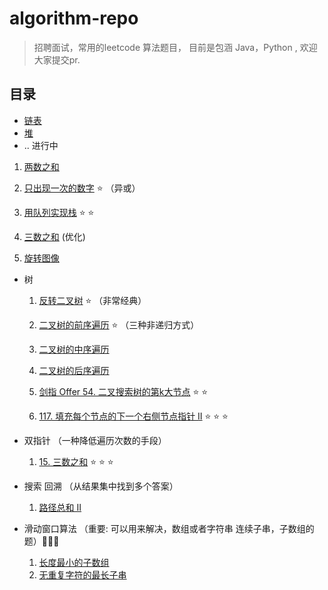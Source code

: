 # algorithm-repo

> 招聘面试，常用的leetcode 算法题目， 目前是包涵 Java，Python , 欢迎大家提交pr.


## 目录

- [链表](docs/链表.md)
- [堆](docs/堆.md)
- .. 进行中



1. [两数之和](docs/1.md)

2. [只出现一次的数字](docs/1.md) ⭐️ （异或）

3. [用队列实现栈](docs/1.md) ⭐️ ⭐️

4. [三数之和](docs/1.md) (优化)

5. [旋转图像](docs/1.md) 

   



- 树

  1. [反转二叉树](docs/1.md)   ⭐️ （非常经典）

  2. [二叉树的前序遍历](docs/树.md)  ⭐️ （三种非递归方式）
  3. [二叉树的中序遍历](docs/树.md)
  4. [二叉树的后序遍历](docs/树.md)
  5. [剑指 Offer 54. 二叉搜索树的第k大节点](docs/树.md) ⭐️ ⭐️  
  6. [117. 填充每个节点的下一个右侧节点指针 II](/docs/树.md) ⭐️ ⭐️  ⭐️ 

- 双指针 （一种降低遍历次数的手段）
  1.  [15. 三数之和](docs/1.md)  ⭐️ ⭐️ ⭐️ 

- 搜索 回溯 （从结果集中找到多个答案）
  1. [路径总和 II](docs/搜索.md)
- 滑动窗口算法 （重要: 可以用来解决，数组或者字符串 连续子串，子数组的题）🌟🌟🌟
  1. [长度最小的子数组](docs/滑动窗口.md)
  2. [无重复字符的最长子串](docs/滑动窗口.md)

